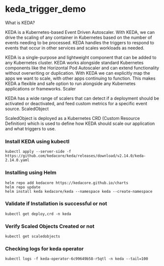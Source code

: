 # keda_trigger_demo 

What is KEDA?

KEDA is a Kubernetes-based Event Driven Autoscaler. With KEDA, we can drive the scaling of any container in Kubernetes based on the number of events needing to be processed. KEDA handles the triggers to respond to events that occur in other services and scales workloads as needed.

KEDA is a single-purpose and lightweight component that can be added to any Kubernetes cluster. KEDA works alongside standard Kubernetes components like the Horizontal Pod Autoscaler and can extend functionality without overwriting or duplication. With KEDA we can explicitly map the apps we want to scale, with other apps continuing to function. This makes KEDA a flexible and safe option to run alongside any Kubernetes applications or frameworks.
Scaler

KEDA has a wide range of scalers that can detect if a deployment should be activated or deactivated, and feed custom metrics for a specific event source.
ScaledObject

ScaledObject is deployed as a Kubernetes CRD (Custom Resource Definition) which is used to define how KEDA should scale our application and what triggers to use.


### Install KEDA using kubectl

```shell
kubectl apply --server-side -f https://github.com/kedacore/keda/releases/download/v2.14.0/keda-2.14.0.yaml
```

### Installing using Helm

```shell
helm repo add kedacore https://kedacore.github.io/charts
helm repo update
helm install keda kedacore/keda --namespace keda --create-namespace
```

### Validate if Installation is successful or not

```shell
kubectl get deploy,crd -n keda
```

### Verify Scaled Objects Created or not

```shell
kubectl get scaledobjects
```

### Checking logs for keda operator

```shell
kubectl logs -f keda-operator-6c99649b58-r5qtl -n keda --tail=100
```
